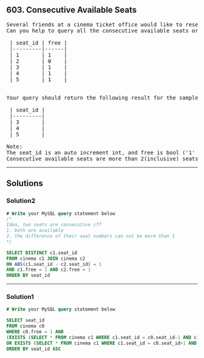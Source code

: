 ## 603. Consecutive Available Seats

<pre>
Several friends at a cinema ticket office would like to reserve consecutive available seats.
Can you help to query all the consecutive available seats order by the seat_id using the following cinema table?

 | seat_id | free |
 |---------|------|
 | 1       | 1    |
 | 2       | 0    |
 | 3       | 1    |
 | 4       | 1    |
 | 5       | 1    |
 

Your query should return the following result for the sample case above.
 
 | seat_id |
 |---------|
 | 3       |
 | 4       |
 | 5       |
 
Note:
The seat_id is an auto increment int, and free is bool ('1' means free, and '0' means occupied.).
Consecutive available seats are more than 2(inclusive) seats consecutively available.
</pre>


----------------------------------------------------

## Solutions
### Solution2
```sql
# Write your MySQL query statement below
/*
Idea, two seats are consecutive iff
1. both are available
2. the difference of their seat numbers can not be more than 1
*/

SELECT DISTINCT c1.seat_id
FROM cinema c1 JOIN cinema c2
ON ABS(c1.seat_id - c2.seat_id) = 1
AND c1.free = 1 AND c2.free = 1
ORDER BY seat_id
```
----------------------------------------------------
### Solution1
```sql
# Write your MySQL query statement below

SELECT seat_id
FROM cinema c0
WHERE c0.free = 1 AND
(EXISTS (SELECT * FROM cinema c1 WHERE c1.seat_id = c0.seat_id-1 AND c1.free = 1)
OR EXISTS (SELECT * FROM cinema c1 WHERE c1.seat_id = c0.seat_id+1 AND c1.free = 1))
ORDER BY seat_id ASC
```
